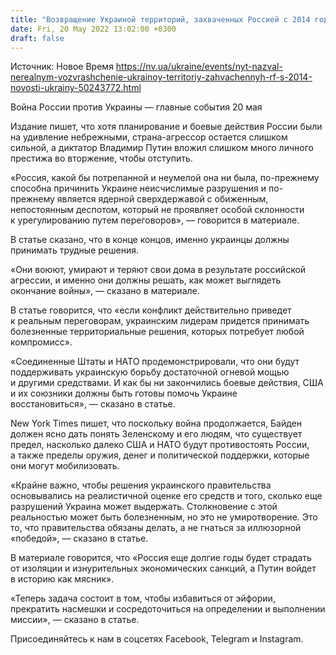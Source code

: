 ```yaml
---
title: "Возвращение Украиной территорий, захваченных Россией с 2014 года, не является реальной целью — New York Times"
date: Fri, 20 May 2022 13:02:00 +0300
draft: false
---
```

Источник: Новое Время https://nv.ua/ukraine/events/nyt-nazval-nerealnym-vozvrashchenie-ukrainoy-territoriy-zahvachennyh-rf-s-2014-novosti-ukrainy-50243772.html


Война России против Украины — главные события 20 мая

Издание пишет, что хотя планирование и боевые действия России были на удивление небрежными, страна-агрессор остается слишком сильной, а диктатор Владимир Путин вложил слишком много личного престижа во вторжение, чтобы отступить.

«Россия, какой бы потрепанной и неумелой она ни была, по-прежнему способна причинить Украине неисчислимые разрушения и по-прежнему является ядерной сверхдержавой с обиженным, непостоянным деспотом, который не проявляет особой склонности к урегулированию путем переговоров», — говорится в материале.

В статье сказано, что в конце концов, именно украинцы должны принимать трудные решения.

«Они воюют, умирают и теряют свои дома в результате российской агрессии, и именно они должны решать, как может выглядеть окончание войны», — сказано в материале.

В статье говорится, что «если конфликт действительно приведет к реальным переговорам, украинским лидерам придется принимать болезненные территориальные решения, которых потребует любой компромисс».

«Соединенные Штаты и НАТО продемонстрировали, что они будут поддерживать украинскую борьбу достаточной огневой мощью и другими средствами. И как бы ни закончились боевые действия, США и их союзники должны быть готовы помочь Украине восстановиться», — сказано в статье.

New York Times пишет, что поскольку война продолжается, Байден должен ясно дать понять Зеленскому и его людям, что существует предел, насколько далеко США и НАТО будут противостоять России, а также пределы оружия, денег и политической поддержки, которые они могут мобилизовать.

«Крайне важно, чтобы решения украинского правительства основывались на реалистичной оценке его средств и того, сколько еще разрушений Украина может выдержать. Столкновение с этой реальностью может быть болезненным, но это не умиротворение. Это то, что правительства обязаны делать, а не гнаться за иллюзорной «победой», — сказано в статье.

В материале говорится, что «Россия еще долгие годы будет страдать от изоляции и изнурительных экономических санкций, а Путин войдет в историю как мясник».

«Теперь задача состоит в том, чтобы избавиться от эйфории, прекратить насмешки и сосредоточиться на определении и выполнении миссии», — сказано в статье.

Присоединяйтесь к нам в соцсетях Facebook, Telegram и Instagram.
